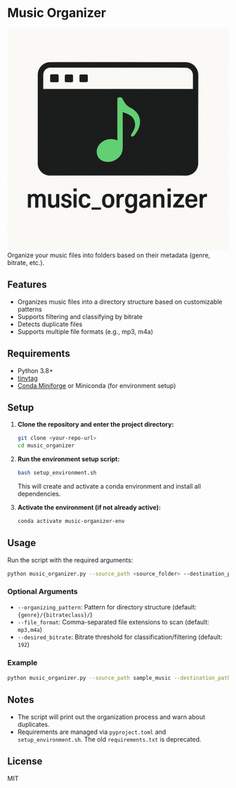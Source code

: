 # Music Organizer
![music_organizer logo](assets/music_organizer_logo.png)
Organize your music files into folders based on their metadata (genre, bitrate, etc.).

## Features
- Organizes music files into a directory structure based on customizable patterns
- Supports filtering and classifying by bitrate
- Detects duplicate files
- Supports multiple file formats (e.g., mp3, m4a)

## Requirements
- Python 3.8+
- [tinytag](https://pypi.org/project/tinytag/)
- [Conda Miniforge](https://github.com/conda-forge/miniforge) or Miniconda (for environment setup)

## Setup

1. **Clone the repository and enter the project directory:**
   ```bash
   git clone <your-repo-url>
   cd music_organizer
   ```

2. **Run the environment setup script:**
   ```bash
   bash setup_environment.sh
   ```
   This will create and activate a conda environment and install all dependencies.

3. **Activate the environment (if not already active):**
   ```bash
   conda activate music-organizer-env
   ```

## Usage

Run the script with the required arguments:

```bash
python music_organizer.py --source_path <source_folder> --destination_path <destination_folder>
```

### Optional Arguments
- `--organizing_pattern`: Pattern for directory structure (default: `{genre}/{bitrateclass}/`)
- `--file_format`: Comma-separated file extensions to scan (default: `mp3,m4a`)
- `--desired_bitrate`: Bitrate threshold for classification/filtering (default: `192`)

### Example
```bash
python music_organizer.py --source_path sample_music --destination_path sample_output --organizing_pattern "{genre}/{bitrateclass}/" --file_format "mp3,m4a" --desired_bitrate 192
```

## Notes
- The script will print out the organization process and warn about duplicates.
- Requirements are managed via `pyproject.toml` and `setup_environment.sh`. The old `requirements.txt` is deprecated.

## License
MIT
